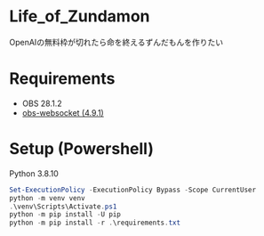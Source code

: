 # Life_of_Zundamon

OpenAIの無料枠が切れたら命を終えるずんだもんを作りたい

# Requirements

- OBS 28.1.2
- [obs-websocket (4.9.1)](https://github.com/obsproject/obs-websocket/releases)


# Setup (Powershell)

Python 3.8.10

```powershell
Set-ExecutionPolicy -ExecutionPolicy Bypass -Scope CurrentUser
python -m venv venv
.\venv\Scripts\Activate.ps1
python -m pip install -U pip
python -m pip install -r .\requirements.txt
```